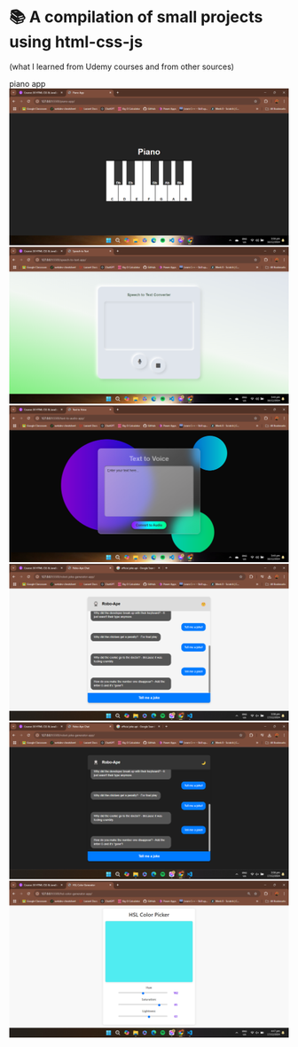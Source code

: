 # 📚 A compilation of small projects using html-css-js 
(what I learned from Udemy courses and from other sources)

piano app
![piano-app ](https://github.com/max31337/html-css-js/blob/main/project-images/piano-app.png?raw=true)
![speech-to-text-app ](https://github.com/max31337/html-css-js/blob/main/project-images/speech-to-text-app.png?raw=true)
![text-to-voice-app ](https://github.com/max31337/html-css-js/blob/main/project-images/text-to-voice-app.png?raw=true)
![robot-joke-generator-app ](https://github.com/max31337/html-css-js/blob/main/project-images/robot-joke-generator-app.png?raw=true)
![robot-joke-generator(dark-mode)-app ](https://github.com/max31337/html-css-js/blob/main/project-images/robot-joke-generator(dark-mode)-app.png?raw=true)
![hsl-color-generator-app ](https://github.com/max31337/html-css-js/blob/main/project-images/hsl-color-generator-app.png?raw=true)
